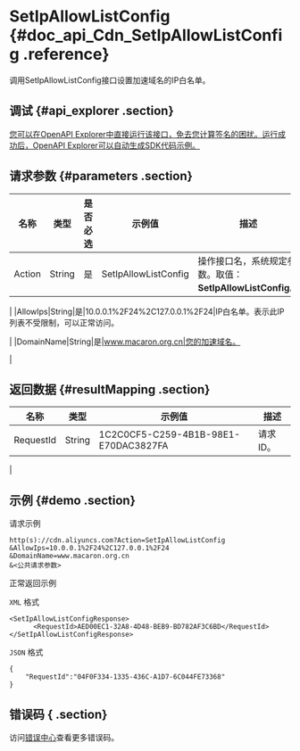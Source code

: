 # SetIpAllowListConfig {#doc_api_Cdn_SetIpAllowListConfig .reference}

调用SetIpAllowListConfig接口设置加速域名的IP白名单。

## 调试 {#api_explorer .section}

[您可以在OpenAPI Explorer中直接运行该接口，免去您计算签名的困扰。运行成功后，OpenAPI Explorer可以自动生成SDK代码示例。](https://api.aliyun.com/#product=Cdn&api=SetIpAllowListConfig&type=RPC&version=2014-11-11)

## 请求参数 {#parameters .section}

|名称|类型|是否必选|示例值|描述|
|--|--|----|---|--|
|Action|String|是|SetIpAllowListConfig|操作接口名，系统规定参数。取值：**SetIpAllowListConfig**。

 |
|AllowIps|String|是|10.0.0.1%2F24%2C127.0.0.1%2F24|IP白名单。表示此IP列表不受限制，可以正常访问。

 |
|DomainName|String|是|www.macaron.org.cn|您的加速域名。

 |

## 返回数据 {#resultMapping .section}

|名称|类型|示例值|描述|
|--|--|---|--|
|RequestId|String|1C2C0CF5-C259-4B1B-98E1-E70DAC3827FA|请求ID。

 |

## 示例 {#demo .section}

请求示例

``` {#request_demo}
http(s)://cdn.aliyuncs.com?Action=SetIpAllowListConfig
&AllowIps=10.0.0.1%2F24%2C127.0.0.1%2F24
&DomainName=www.macaron.org.cn
&<公共请求参数>
```

正常返回示例

`XML` 格式

``` {#xml_return_success_demo}
<SetIpAllowListConfigResponse>
      <RequestId>AED00EC1-32A8-4D48-BEB9-BD782AF3C6BD</RequestId>
</SetIpAllowListConfigResponse>
```

`JSON` 格式

``` {#json_return_success_demo}
{
	"RequestId":"04F0F334-1335-436C-A1D7-6C044FE73368"
}
```

## 错误码 { .section}

访问[错误中心](https://error-center.aliyun.com/status/product/Cdn)查看更多错误码。

